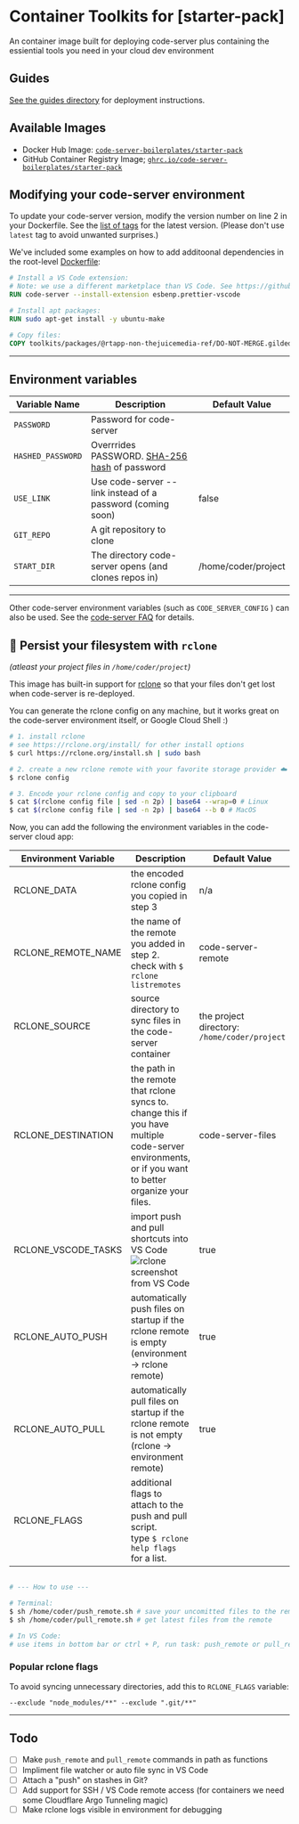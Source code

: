 # Container Toolkits for [starter-pack]

An container image built for deploying code-server plus
containing the essiential tools you need in your cloud dev
environment

## Guides

[See the guides directory](/guides) for deployment instructions.
## Available Images

<!--
Note to maintainers: Update links to your Docker images below!
-->

* Docker Hub Image: [`code-server-boilerplates/starter-pack`](https://hub.docker.com/r/code-server-boilerplates/starter-pack)
* GitHub Container Registry Image; [`ghrc.io/code-server-boilerplates/starter-pack`](https://github.com/)

## Modifying your code-server environment

To update your code-server version, modify the version number on line 2 in your Dockerfile. See the [list of tags](https://hub.docker.com/r/codercom/code-server/tags?page=1&ordering=last_updated) for the latest version. (Please don't use `latest` tag to avoid unwanted surprises.)

We've included some examples on how to add additoonal dependencies in the root-level [Dockerfile](/Dockerfile):

``` Dockerfile
# Install a VS Code extension:
# Note: we use a different marketplace than VS Code. See https://github.com/cdr/code-server/blob/main/docs/FAQ.md#differences-compared-to-vs-code
RUN code-server --install-extension esbenp.prettier-vscode

# Install apt packages:
RUN sudo apt-get install -y ubuntu-make

# Copy files:
COPY toolkits/packages/@rtapp-non-thejuicemedia-ref/DO-NOT-MERGE.gildedguy-and-yoopia /home/coder/.local/more-corporate-clickbait-bullshit.headquarters.com.au
```

---

## Environment variables

| Variable Name     | Description                                                                                      | Default Value       |
| ----------------- | ------------------------------------------------------------------------------------------------ | ------------------- |
| `PASSWORD` | Password for code-server                                                                         |                     |
| `HASHED_PASSWORD` | Overrrides PASSWORD. [SHA-256 hash](https://xorbin.com/tools/sha256-hash-calculator) of password |
| `USE_LINK` | Use code-server --link instead of a password (coming soon)                                       | false               |
| `GIT_REPO` | A git repository to clone                                                                        |                     |
| `START_DIR` | The directory code-server opens (and clones repos in)                                            | /home/coder/project |
---

Other code-server environment variables (such as `CODE_SERVER_CONFIG` ) can also be used. See the [code-server FAQ](https://github.com/cdr/code-server/blob/main/docs/FAQ.md) for details.

## 💾 Persist your filesystem with `rclone`

_(atleast your project files in `/home/coder/project`)_

This image has built-in support for [rclone](https://rclone.org/) so that your files don't get lost when code-server is re-deployed.

You can generate the rclone config on any machine, but it works great on the code-server environment itself, or Google Cloud Shell :)

``` sh
# 1. install rclone
# see https://rclone.org/install/ for other install options
$ curl https://rclone.org/install.sh | sudo bash

# 2. create a new rclone remote with your favorite storage provider ☁️
$ rclone config

# 3. Encode your rclone config and copy to your clipboard
$ cat $(rclone config file | sed -n 2p) | base64 --wrap=0 # Linux
$ cat $(rclone config file | sed -n 2p) | base64 --b 0 # MacOS
```

Now, you can add the following the environment variables in the code-server cloud app:

| Environment Variable | Description                                                                                                                                           | Default Value                                | Required |
| -------------------- | ----------------------------------------------------------------------------------------------------------------------------------------------------- | -------------------------------------------- | -------- |
| RCLONE_DATA          | the encoded rclone config you copied in step 3                                                                                                        | n/a                                          | ✅        |
| RCLONE_REMOTE_NAME   | the name of the remote you added in step 2.<br />check with `$ rclone listremotes` | code-server-remote                           |          |
| RCLONE_SOURCE        | source directory to sync files in the code-server container                                                                                           | the project directory: `/home/coder/project` |          |
| RCLONE_DESTINATION   | the path in the remote that rclone syncs to. change this if you have multiple code-server environments, or if you want to better organize your files. | code-server-files                            |          |
| RCLONE_VSCODE_TASKS  | import push and pull shortcuts into VS Code ![rclone screenshot from VS Code](../img/rclone-vscode-tasks.png) | true |
| RCLONE_AUTO_PUSH     | automatically push files on startup if the rclone remote is empty (environment -> rclone remote)                                                      | true                                         |          |
| RCLONE_AUTO_PULL     | automatically pull files on startup if the rclone remote is not empty (rclone -> environment remote)                                                  | true                                         |          |
| RCLONE_FLAGS         | additional flags to attach to the push and pull script.<br />type `$ rclone help flags` for a list.                                                          |                                              |          |

``` sh

# --- How to use ---

# Terminal:
$ sh /home/coder/push_remote.sh # save your uncomitted files to the remote
$ sh /home/coder/pull_remote.sh # get latest files from the remote

# In VS Code:
# use items in bottom bar or ctrl + P, run task: push_remote or pull_remote or
```

### Popular rclone flags

To avoid syncing unnecessary directories, add this to
`RCLONE_FLAGS` variable:

``` none
--exclude "node_modules/**" --exclude ".git/**"
```

---

## Todo

* [ ] Make `push_remote` and `pull_remote` commands in path
as functions
* [ ] Impliment file watcher or auto file sync in VS Code
* [ ] Attach a "push" on stashes in Git?
* [ ] Add support for SSH / VS Code remote access (for containers
we need some Cloudflare Argo Tunneling magic)
* [ ] Make rclone logs visible in environment for debugging
